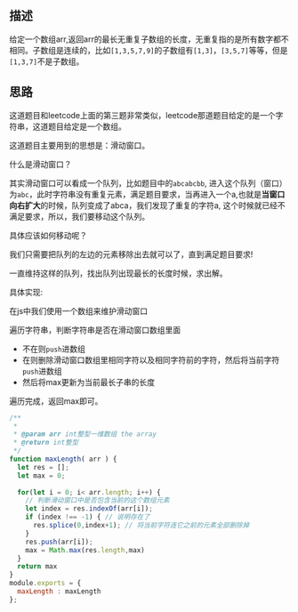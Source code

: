 ## 描述

给定一个数组arr,返回arr的最长无重复子数组的长度，无重复指的是所有数字都不相同。子数组是连续的，比如`[1,3,5,7,9]`的子数组有`[1,3]`，`[3,5,7]`等等，但是`[1,3,7]`不是子数组。


## 思路
这道题目和leetcode上面的第三题非常类似，leetcode那道题目给定的是一个字符串，这道题目给定是一个数组。


这道题目主要用到的思想是：滑动窗口。

什么是滑动窗口？

其实滑动窗口可以看成一个队列，比如题目中的`abcabcbb`, 进入这个队列（窗口）为`abc`，此时字符串没有重复元素，满足题目要求，当再进入一个a,也就是**当窗口向右扩大**的时候，队列变成了abca，我们发现了重复的字符a, 这个时候就已经不满足要求，所以，我们要移动这个队列。

具体应该如何移动呢？

我们只需要把队列的左边的元素移除出去就可以了，直到满足题目要求!

一直维持这样的队列，找出队列出现最长的长度时候，求出解。

具体实现:

在js中我们使用一个数组来维护滑动窗口

遍历字符串，判断字符串是否在滑动窗口数组里面

- 不在则`push`进数组
- 在则删除滑动窗口数组里相同字符以及相同字符前的字符，然后将当前字符`push`进数组
- 然后将max更新为当前最长子串的长度

遍历完成，返回max即可。

```js
/**
 * 
 * @param arr int整型一维数组 the array
 * @return int整型
 */
function maxLength( arr ) {
  let res = [];
  let max = 0;
  
  for(let i = 0; i< arr.length; i++) {
    // 判断滑动窗口中是否包含当前的这个数组元素
    let index = res.indexOf(arr[i]);
    if (index !== -1) { // 说明存在了
      res.splice(0,index+1); // 将当前字符连它之前的元素全部删除掉
    }
    res.push(arr[i]);
    max = Math.max(res.length,max)
  }
  return max
}
module.exports = {
  maxLength : maxLength
};
```

